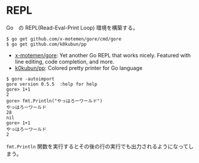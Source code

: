 # REPL

Go　の REPL(Read-Eval-Print Loop) 環境を構築する。

```console
$ go get github.com/x-motemen/gore/cmd/gore
$ go get github.com/k0kubun/pp
```

- [x-motemen/gore](github.com/x-motemen/gore): Yet another Go REPL that works nicely. Featured with line editing, code completion, and more.
- [k0kubun/pp](github.com/k0kubun/pp): Colored pretty printer for Go language


```
$ gore -autoimport
gore version 0.5.5  :help for help
gore> 1+1
2
gore> fmt.Println("やっはろーワールド")
やっはろーワールド
28
nil
gore> 1+1
やっはろーワールド
2
```

`fmt.Println` 関数を実行するとその後の行の実行でも出力されるようになってしまう。
